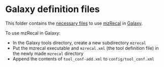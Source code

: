 # Galaxy definition files

This folder contains the [necessary files](https://galaxyproject.org/admin/tools/add-tool-tutorial/) to use [mzRecal](https://github.com/524D/mzrecal) in [Galaxy](https://galaxyproject.org/).

To use mzRecal in Galaxy:

* In the Galaxy tools directory, create a new subdirectory `mzrecal`
* Put the mzrecal executable and `mzrecal.xml` (the tool definition file) in the newly made `mzrecal` directory
* Append the contents of `tool_conf-add.xml` to `config/tool_conf.xml`
